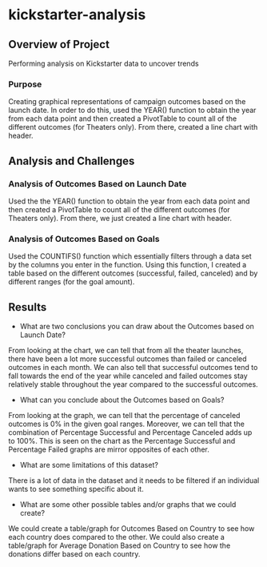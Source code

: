 # kickstarter-analysis

## Overview of Project
Performing analysis on Kickstarter data to uncover trends


### Purpose
Creating graphical representations of campaign outcomes based on the launch date. In order to do this, used the YEAR() function to obtain the year from each data point and then created a PivotTable to count all of the different outcomes (for Theaters only). From there, created a line chart with header. 

## Analysis and Challenges

### Analysis of Outcomes Based on Launch Date
Used the the YEAR() function to obtain the year from each data point and then created a PivotTable to count all of the different outcomes (for Theaters only). From there, we just created a line chart with header.

### Analysis of Outcomes Based on Goals
Used the COUNTIFS() function which essentially filters through a data set by the columns you enter in the function. Using this function, I created a table based on the different outcomes (successful, failed, canceled) and by different ranges (for the goal amount). 

## Results

- What are two conclusions you can draw about the Outcomes based on Launch Date?

From looking at the chart, we can tell that from all the theater launches, there have been a lot more successful outcomes than failed or canceled outcomes in each month. We can also tell that successful outcomes tend to fall towards the end of the year while canceled and failed outcomes stay relatively stable throughout the year compared to the successful outcomes. 

- What can you conclude about the Outcomes based on Goals?

From looking at the graph, we can tell that the percentage of canceled outcomes is 0% in the given goal ranges. Moreover, we can tell that the combination of Percentage Successful and Percentage Canceled adds up to 100%. This is seen on the chart as the Percentage Successful and Percentage Failed graphs are mirror opposites of each other. 

- What are some limitations of this dataset?

There is a lot of data in the dataset and it needs to be filtered if an individual wants to see something specific about it. 

- What are some other possible tables and/or graphs that we could create?

We could create a table/graph for Outcomes Based on Country to see how each country does compared to the other. We could also create a table/graph for Average Donation Based on Country to see how the donations differ based on each country. 


